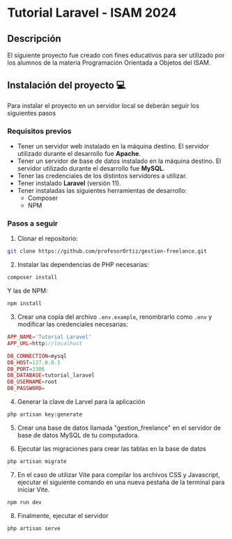 # Tutorial Laravel - ISAM 2024

## Descripción
El siguiente proyecto fue creado con fines educativos para ser utilizado por los alumnos de la materia Programación Orientada a Objetos del ISAM.

## Instalación del proyecto 💻

Para instalar el proyecto en un servidor local se deberán seguir los siguientes pasos

### Requisitos previos

* Tener un servidor web instalado en la máquina destino. El servidor utilizado durante el desarrollo fue **Apache**.
* Tener un servidor de base de datos instalado en la máquina destino. El servidor utilizado durante el desarrollo fue **MySQL**.
* Tener las credenciales de los distintos servidores a utilizar.
* Tener instalado **Laravel** (versión 11).
* Tener instaladas las siguientes herramientas de desarrollo:
    * Composer
    * NPM

### Pasos a seguir

1. Clonar el repositorio:

```sh
git clone https://github.com/profesorOrtiz/gestion-freelance.git
```

2. Instalar las dependencias de PHP necesarias:

```sh
composer install
```

Y las de NPM:

```sh
npm install
```

3. Crear una copia del archivo `.env.example`, renombrarlo como `.env` y modificar las credenciales necesarias:

```php
APP_NAME='Tutorial Laravel'
APP_URL=http://localhost

DB_CONNECTION=mysql
DB_HOST=127.0.0.1
DB_PORT=3306
DB_DATABASE=tutorial_laravel
DB_USERNAME=root
DB_PASSWORD=
```

4. Generar la clave de Larvel para la aplicación

```sh
php artisan key:generate
```

5. Crear una base de datos llamada "gestion_freelance" en el servidor de base de datos MySQL de tu computadora.

6. Ejecutar las migraciones para crear las tablas en la base de datos

```sh
php artisan migrate
```

7. En el caso de utilizar Vite para compilar los archivos CSS y Javascript, ejecutar el siguiente comando en una nueva pestaña de la terminal para iniciar Vite.

```sh
npm run dev
```

8. Finalmente, ejecutar el servidor

```sh
php artisan serve
```
